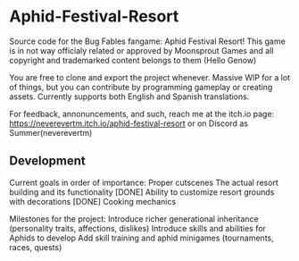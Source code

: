 # Aphid-Festival-Resort
Source code for the Bug Fables fangame: Aphid Festival Resort!
This game is in not way officialy related or approved by Moonsprout Games
and all copyright and trademarked content belongs to them (Hello Genow)

You are free to clone and export the project whenever.
Massive WIP for a lot of things, but you can contribute by programming gameplay or creating assets.
Currently supports both English and Spanish translations.

For feedback, annonuncements, and such, reach me at the itch.io page:
https://neverevertm.itch.io/aphid-festival-resort
or on Discord as Summer(neverevertm)

## Development
Current goals in order of importance:
	Proper cutscenes
	The actual resort building and its functionality
	[DONE] Ability to customize resort grounds with decorations
	[DONE] Cooking mechanics


Milestones for the project:
	Introduce richer generational inheritance (personality traits, affections, dislikes)
	Introduce skills and abilities for Aphids to develop
	Add skill training and aphid minigames (tournaments, races, quests)
